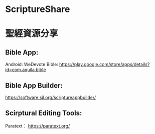 # ScriptureShare
# 聖經資源分享

## Bible App:

Android: WeDevote Bible: https://play.google.com/store/apps/details?id=com.aquila.bible

## Bible App Builder:
https://software.sil.org/scriptureappbuilder/


## Scirptural Editing Tools:
Paratext： https://paratext.org/
